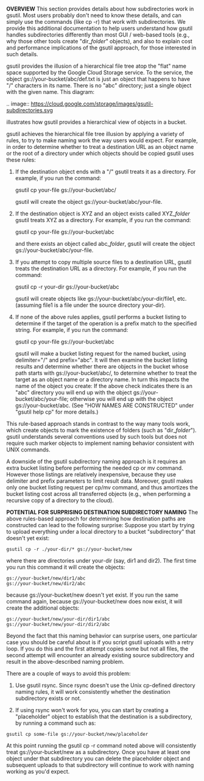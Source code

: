<B>OVERVIEW</B>
  This section provides details about how subdirectories work in gsutil.
  Most users probably don't need to know these details, and can simply use
  the commands (like cp -r) that work with subdirectories. We provide this
  additional documentation to help users understand how gsutil handles
  subdirectories differently than most GUI / web-based tools (e.g., why
  those other tools create "dir_$folder$" objects), and also to explain cost and
  performance implications of the gsutil approach, for those interested in such
  details.

  gsutil provides the illusion of a hierarchical file tree atop the "flat"
  name space supported by the Google Cloud Storage service. To the service,
  the object gs://your-bucket/abc/def.txt is just an object that happens to
  have "/" characters in its name. There is no "abc" directory; just a single
  object with the given name. This diagram:

  .. image::  https://cloud.google.com/storage/images/gsutil-subdirectories.svg

  illustrates how gsutil provides a hierarchical view of objects in a bucket.

  gsutil achieves the hierarchical file tree illusion by applying a variety of
  rules, to try to make naming work the way users would expect. For example, in
  order to determine whether to treat a destination URL as an object name or the
  root of a directory under which objects should be copied gsutil uses these
  rules:

  1. If the destination object ends with a "/" gsutil treats it as a directory.
     For example, if you run the command:

       gsutil cp your-file gs://your-bucket/abc/

     gsutil will create the object gs://your-bucket/abc/your-file.

  2. If the destination object is XYZ and an object exists called XYZ_$folder$
     gsutil treats XYZ as a directory. For example, if you run the command:

       gsutil cp your-file gs://your-bucket/abc

     and there exists an object called abc_$folder$, gsutil will create the
     object gs://your-bucket/abc/your-file.

  3. If you attempt to copy multiple source files to a destination URL, gsutil
     treats the destination URL as a directory. For example, if you run
     the command:

       gsutil cp -r your-dir gs://your-bucket/abc

     gsutil will create objects like gs://your-bucket/abc/your-dir/file1, etc.
     (assuming file1 is a file under the source directory your-dir).

  4. If none of the above rules applies, gsutil performs a bucket listing to
     determine if the target of the operation is a prefix match to the
     specified string. For example, if you run the command:

       gsutil cp your-file gs://your-bucket/abc

     gsutil will make a bucket listing request for the named bucket, using
     delimiter="/" and prefix="abc". It will then examine the bucket listing
     results and determine whether there are objects in the bucket whose path
     starts with gs://your-bucket/abc/, to determine whether to treat the target
     as an object name or a directory name. In turn this impacts the name of the
     object you create: If the above check indicates there is an "abc" directory
     you will end up with the object gs://your-bucket/abc/your-file; otherwise
     you will end up with the object gs://your-bucket/abc. (See
     "HOW NAMES ARE CONSTRUCTED" under "gsutil help cp" for more details.)

  This rule-based approach stands in contrast to the way many tools work, which
  create objects to mark the existence of folders (such as "dir_$folder$").
  gsutil understands several conventions used by such tools but does not
  require such marker objects to implement naming behavior consistent with
  UNIX commands.

  A downside of the gsutil subdirectory naming approach is it requires an extra
  bucket listing before performing the needed cp or mv command. However those
  listings are relatively inexpensive, because they use delimiter and prefix
  parameters to limit result data. Moreover, gsutil makes only one bucket
  listing request per cp/mv command, and thus amortizes the bucket listing cost
  across all transferred objects (e.g., when performing a recursive copy of a
  directory to the cloud).


<B>POTENTIAL FOR SURPRISING DESTINATION SUBDIRECTORY NAMING</B>
  The above rules-based approach for determining how destination paths are
  constructed can lead to the following surprise: Suppose you start by trying to
  upload everything under a local directory to a bucket "subdirectory" that
  doesn't yet exist:

    gsutil cp -r ./your-dir/* gs://your-bucket/new

  where there are directories under your-dir (say, dir1 and dir2). The first
  time you run this command it will create the objects:

    gs://your-bucket/new/dir1/abc
    gs://your-bucket/new/dir2/abc

  because gs://your-bucket/new doesn't yet exist. If you run the same command
  again, because gs://your-bucket/new does now exist, it will create the
  additional objects:

    gs://your-bucket/new/your-dir/dir1/abc
    gs://your-bucket/new/your-dir/dir2/abc

  Beyond the fact that this naming behavior can surprise users, one particular
  case you should be careful about is if you script gsutil uploads with a retry
  loop. If you do this and the first attempt copies some but not all files,
  the second attempt will encounter an already existing source subdirectory
  and result in the above-described naming problem.

  There are a couple of ways to avoid this problem:

  1. Use gsutil rsync. Since rsync doesn't use the Unix cp-defined directory
  naming rules, it will work consistently whether the destination subdirectory
  exists or not.

  2. If using rsync won't work for you, you can start by creating a
  "placeholder" object to establish that the destination is a subdirectory, by
  running a command such as:

    gsutil cp some-file gs://your-bucket/new/placeholder

  At this point running the gsutil cp -r command noted above will
  consistently treat gs://your-bucket/new as a subdirectory. Once you have
  at least one object under that subdirectory you can delete the placeholder
  object and subsequent uploads to that subdirectory will continue to work
  with naming working as you'd expect.